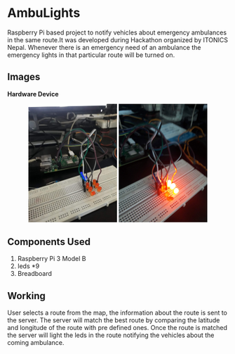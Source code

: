 # AmbuLights

Raspberry Pi based project to notify vehicles about emergency ambulances in the same route.It was developed during Hackathon organized by ITONICS Nepal. Whenever there is an emergency need of an ambulance the emergency lights in that particular route will be turned on.
## Images

**Hardware Device**

<div align="center">
   <img src="./images/led_off.jpg" width="40%" height="40%" />

   <img src="./images/led_on.jpg" width="40%" height="40%" />
</div>

<!-- **Screenshot from UserApp**

<div align="center">
   <img src="./images/AQI_screenshot.png" width="60%" height="60%" />
</div> -->

## Components Used

1. Raspberry Pi 3 Model B
2. leds *9
3. Breadboard 

## Working

User selects a route from the map, the information about the route is sent to the server. The server will match the best route by comparing the latitude and longitude of the route with pre defined ones. Once the route is matched the server will light the leds in the route notifying the vehicles about the coming ambulance.